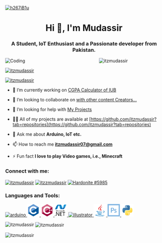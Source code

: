 <a href="https://imgbb.com/"><img src="https://i.ibb.co/6RfXQVL/h267iB1u.gif" alt="h267iB1u" border="0"></a>
<h1 align="center">Hi 👋, I'm Mudassir</h1>
<h3 align="center">A Student, IoT Enthusiast and a Passionate developer from Pakistan.</h3>
<img align="left" alt="Coding" width="300" src="https://i.pinimg.com/originals/b9/e4/96/b9e4960c1476c78043d499d975f86cdb.gif">

<p align="left"> <img src="https://komarev.com/ghpvc/?username=itzmudassir&label=Profile%20views&color=0e75b6&style=flat" alt="itzmudassir" /> </p>

<p align="left"> <a href="https://github.com/ryo-ma/github-profile-trophy"><img src="https://github-profile-trophy.vercel.app/?username=itzmudassir" alt="itzmudassir" /></a> </p>

<p align="left"> <a href="https://twitter.com/itzmudassir" target="blank"><img src="https://img.shields.io/twitter/follow/itzmudassir?logo=twitter&style=for-the-badge" alt="itzmudassir" /></a> </p>

- 🔭 I’m currently working on [CGPA Calculator of IUB](https://github.com/itzmudassir/iub_gpa)

- 👯 I’m looking to collaborate on [with other content Creators...](https://github.com/itzmudassir/Open-Gates-At-Car-Parking)

- 🤝 I’m looking for help with [My Projects](https://github.com/itzmudassir/Open-Gates-At-Car-Parking)

- 👨‍💻 All of my projects are available at [https://github.com/itzmudassir?tab=repositories](https://github.com/itzmudassir?tab=repositories)

- 💬 Ask me about **Arduino, IoT etc.**

- 📫 How to reach me **itzmudassir07@gmail.com**

- ⚡ Fun fact **I love to play Video games, i.e., Minecraft**

<h3 align="left">Connect with me:</h3>
<p align="left">
<a href="https://twitter.com/itzmudassir" target="blank"><img align="center" src="https://raw.githubusercontent.com/rahuldkjain/github-profile-readme-generator/master/src/images/icons/Social/twitter.svg" alt="itzmudassir" height="30" width="40" /></a>
<a href="https://instagram.com/itzzmudassir" target="blank"><img align="center" src="https://raw.githubusercontent.com/rahuldkjain/github-profile-readme-generator/master/src/images/icons/Social/instagram.svg" alt="itzzmudassir" height="30" width="40" /></a>
<a href="https://discord.gg/Hardonite #5985" target="blank"><img align="center" src="https://raw.githubusercontent.com/rahuldkjain/github-profile-readme-generator/master/src/images/icons/Social/discord.svg" alt="Hardonite #5985" height="30" width="40" /></a>
</p>

<h3 align="left">Languages and Tools:</h3>
<p align="left"> <a href="https://www.arduino.cc/" target="_blank" rel="noreferrer"> <img src="https://cdn.worldvectorlogo.com/logos/arduino-1.svg" alt="arduino" width="40" height="40"/> </a> <a href="https://www.cprogramming.com/" target="_blank" rel="noreferrer"> <img src="https://raw.githubusercontent.com/devicons/devicon/master/icons/c/c-original.svg" alt="c" width="40" height="40"/> </a> <a href="https://www.w3schools.com/cpp/" target="_blank" rel="noreferrer"> <img src="https://raw.githubusercontent.com/devicons/devicon/master/icons/cplusplus/cplusplus-original.svg" alt="cplusplus" width="40" height="40"/> </a> <a href="https://dotnet.microsoft.com/" target="_blank" rel="noreferrer"> <img src="https://raw.githubusercontent.com/devicons/devicon/master/icons/dot-net/dot-net-original-wordmark.svg" alt="dotnet" width="40" height="40"/> </a> <a href="https://www.adobe.com/in/products/illustrator.html" target="_blank" rel="noreferrer"> <img src="https://www.vectorlogo.zone/logos/adobe_illustrator/adobe_illustrator-icon.svg" alt="illustrator" width="40" height="40"/> </a> <a href="https://www.java.com" target="_blank" rel="noreferrer"> <img src="https://raw.githubusercontent.com/devicons/devicon/master/icons/java/java-original.svg" alt="java" width="40" height="40"/> </a> <a href="https://www.photoshop.com/en" target="_blank" rel="noreferrer"> <img src="https://raw.githubusercontent.com/devicons/devicon/master/icons/photoshop/photoshop-line.svg" alt="photoshop" width="40" height="40"/> </a> <a href="https://www.python.org" target="_blank" rel="noreferrer"> <img src="https://raw.githubusercontent.com/devicons/devicon/master/icons/python/python-original.svg" alt="python" width="40" height="40"/> </a> </p>

<p><img align="left" src="https://github-readme-stats.vercel.app/api/top-langs?username=itzmudassir&show_icons=true&locale=en&layout=compact" alt="itzmudassir" /></p>

<p>&nbsp;<img align="center" src="https://github-readme-stats.vercel.app/api?username=itzmudassir&show_icons=true&locale=en" alt="itzmudassir" /></p>

<p><img align="center" src="https://github-readme-streak-stats.herokuapp.com/?user=itzmudassir&" alt="itzmudassir" /></p>

